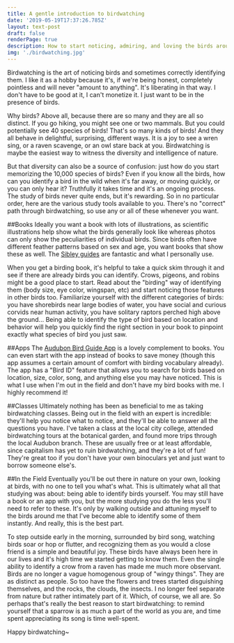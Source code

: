 ```yaml
---
title: A gentle introduction to birdwatching
date: '2019-05-19T17:37:26.785Z'
layout: text-post
draft: false
renderPage: true
description: How to start noticing, admiring, and loving the birds around you
img: './birdwatching.jpg'
---
```


Birdwatching is the art of noticing birds and sometimes correctly identifying them. I like it as a hobby because it's, if we're being honest, completely pointless and will never "amount to anything". It's liberating in that way. I don't have to be good at it, I can't monetize it. I just want to be in the presence of birds.

Why birds? Above all, because there are so many and they are all so distinct. If you go hiking, you might see one or two mammals. But you could potentially see 40 species of birds! That's so many kinds of birds! And they all behave in delightful, surprising, different ways. It is a joy to see a wren sing, or a raven scavenge, or an owl stare back at you. Birdwatching is maybe the easiest way to witness the diversity and intelligence of nature.

But that diversity can also be a source of confusion: just how do you start memorizing the 10,000 species of birds? Even if you know all the birds, how can you identify a bird in the wild when it's far away, or moving quickly, or you can only hear it? Truthfully it takes time and it's an ongoing process. The study of birds never quite ends, but it's rewarding. So in no particular order, here are the various study tools available to you. There's no "correct" path through birdwatching, so use any or all of these whenever you want. 

##Books
Ideally you want a book with lots of illustrations, as scientific illustrations help show what the birds generally look like whereas photos can only show the peculiarities of individual birds. Since birds often have different feather patterns based on sex and age, you want books that show these as well. The [Sibley guides](https://www.sibleyguides.com/product-category/books/) are fantastic and what I personally use.

When you get a birding book, it's helpful to take a quick skim through it and see if there are already birds you can identify. Crows, pigeons, and robins might be a good place to start. Read about the "birding" way of identifying them (body size, eye color, wingspan, etc) and start noticing those features in other birds too. Familiarize yourself with the different categories of birds: you have shorebirds near large bodies of water, you have social and curious corvids near human activity, you have solitary raptors perched high above the ground... Being able to identify the type of bird based on location and behavior will help you quickly find the right section in your book to pinpoint exactly what species of bird you just saw.

##Apps
The [Audubon Bird Guide App](https://www.audubon.org/app) is a lovely complement to books. You can even start with the app instead of books to save money (though this app assumes a certain amount of comfort with birding vocabulary already). The app has a "Bird ID" feature that allows you to search for birds based on location, size, color, song, and anything else you may have noticed. This is what I use when I'm out in the field and don't have my bird books with me. I highly recommend it!

##Classes
Ultimately nothing has been as beneficial to me as taking birdwatching classes. Being out in the field with an expert is incredible: they'll help you notice what to notice, and they'll be able to answer all the questions you have. I've taken a class at the local city college, attended birdwatching tours at the botanical garden, and found more trips through the local Audubon branch. These are usually free or at least affordable, since capitalism has yet to ruin birdwatching, and they're a lot of fun! They're great too if you don't have your own binoculars yet and just want to borrow someone else's. 

##In the Field
Eventually you'll be out there in nature on your own, looking at birds, with no one to tell you what's what. This is ultimately what all that studying was about: being able to identify birds yourself. You may still have a book or an app with you, but the more studying you do the less you'll need to refer to these. It's only by walking outside and attuning myself to the birds around me that I've become able to identify some of them instantly. And really, this is the best part. 

To step outside early in the morning, surrounded by bird song, watching birds soar or hop or flutter, and recognizing them as you would a close friend is a simple and beautiful joy. These birds have always been here in our lives and it's high time we started getting to know them. Even the single ability to identify a crow from a raven has made me much more observant. Birds are no longer a vague homogenous group of "wingy things". They are as distinct as people. So too have the flowers and trees started disguishing themselves, and the rocks, the clouds, the insects. I no longer feel separate from nature but rather intimately part of it. Which, of course, we all are. So perhaps that's really the best reason to start birdwatching: to remind yourself that a sparrow is as much a part of the world as you are, and time spent appreciating its song is time well-spent.

Happy birdwatching~
